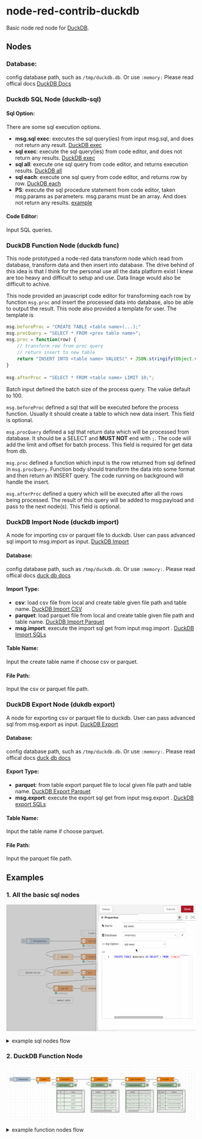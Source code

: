 # node-red-contrib-duckdb

Basic node red node for [DuckDB](https://duckdb.org/docs/).


## Nodes

### Database:

config database path, such as `/tmp/duckdb.db`. Or use `:memory:` Please read offical docs [DuckDB Docs](https://duckdb.org/docs/connect)

### Duckdb SQL Node (duckdb-sql)

#### Sql Option:

There are some sql execution options.

* **msg.sql exec**: executes the sql query(ies) from input msg.sql, and does not return any result. [DuckDB exec](https://duckdb.org/docs/api/nodejs/reference#module_duckdb..Connection+exec)
* **sql exec**: execute the sql query(ies) from code editor, and does not return any results. [DuckDB exec](https://duckdb.org/docs/api/nodejs/reference#module_duckdb..Connection+exec)
* **sql all**: execute one sql query from code editor, and returns execution results. [DuckDB all](https://duckdb.org/docs/api/nodejs/reference#module_duckdb..Connection+all)
* **sql each**: execute one sql query from code editor, and returns row by row. [DuckDB each](https://duckdb.org/docs/api/nodejs/reference#module_duckdb..Connection+each)
* **PS**: execute the sql procedure statement from code editor, taken msg.params as parameters. msg.params must be an array. And does not return any results. [example](https://duckdb.org/docs/api/c/prepared)

#### Code Editor:

Input SQL queries.

### DuckDB Function Node (duckdb func)

This node prototyped a node-red data transform node which read from database, transform data and then insert into database. The drive behind of this idea is that I think for the personal use all the data platform exist I knew are too heavy and difficult to setup and use. Data linage would also be difficult to achive. 

This node provided an javascript code editor for transforming each row by function `msg.proc` and insert the processed data into database, also be able to output the result.
This node also provided a template for user. 
The template is 

```javascript
msg.beforeProc = "CREATE TABLE <table name>(...);"
msg.procQuery = "SELECT * FROM <prev table name>";
msg.proc = function(row) {
    // transform row from proc query
    // return insert to new table
    return "INSERT INTO <table name> VALUES(" + JSON.stringify(Object.values(row)).slice(1, -1).replaceAll('"', '\'') + ");";
}

msg.afterProc = "SELECT * FROM <table name> LIMIT 10;";
```

Batch input defined the batch size of the process query. The value default to 100.

`msg.beforeProc` defined a sql that will be executed before the process function. Usually it should create a table to which new data insert. This field is optional. 

`msg.procQuery` defined a sql that return data which will be processed from database. It should be a SELECT and **MUST NOT** end with `;`. The code will add the limit and offset for batch process. This field is required for get data from db. 

`msg.proc` defined a function which input is the row returned from sql defined in `msg.procQuery`. Function body should transform the data into some format and then return an INSERT query. The code running on background will handle the insert. 

`msg.afterProc` defined a query which will be executed after all the rows being processed. The result of this query will be added to msg.payload and pass to the next node(s). This field is optional. 

### DuckDB Import Node (duckdb import)

A node for importing csv or parquet file to duckdb. User can pass advanced sql import to msg.import as input. [DuckDB Import](https://duckdb.org/docs/data/overview)

#### Database:
config database path, such as `/tmp/duckdb.db`. Or use `:memory:`. Please read offical docs [duck db docs](https://duckdb.org/docs/connect)

#### Import Type:

* **csv**: load csv file from local and create table given file path and table name. [DuckDB Import CSV](https://duckdb.org/docs/data/csv)
* **parquet**: load parquet file from local and create table given file path and table name. [DuckDB Import Parquet](https://duckdb.org/docs/data/parquet)
* **msg.import**: execute the import sql get from input msg.import . [DuckDB Import SQLs](https://duckdb.org/docs/data/overview)

#### Table Name:
Input the create table name if choose csv or parquet.

#### File Path:
Input the csv or parquet file path.

### DuckDB Export Node (dukdb export)

A node for exporting csv or parquet file to duckdb. User can pass advanced sql from msg.export as input. [DuckDB Export](https://duckdb.org/docs/data/overview)

#### Database:
config database path, such as `/tmp/duckdb.db`. Or use `:memory:`. Please read offical docs [duck db docs](https://duckdb.org/docs/connect)

#### Export Type:

* **parquet**: from table export parquet file to local given file path and table name. [DuckDB Export Parquet](https://duckdb.org/docs/data/parquet)
* **msg.export**: execute the export sql get from input msg.export . [DuckDB export SQLs](https://duckdb.org/docs/data/overview)

#### Table Name:
Input the table name if choose parquet.

#### File Path:
Input the parquet file path.

## Examples

### 1. All the basic sql nodes

![example-flow](https://github.com/GuanyiLi-Craig/static-files/blob/b8d9a56b43eaf23249cd1c9e0f2c7bb448ba96ed/node-red-contrib-duckdb/duckdb_example.gif)

<details>
  <summary>example sql nodes flow</summary>
[
    {
        "id": "b90f4082584092f6",
        "type": "tab",
        "label": "Flow 2",
        "disabled": false,
        "info": "",
        "env": []
    },
    {
        "id": "c7d5b39d375ccb7b",
        "type": "inject",
        "z": "b90f4082584092f6",
        "name": "",
        "props": [
            {
                "p": "payload"
            },
            {
                "p": "topic",
                "vt": "str"
            }
        ],
        "repeat": "",
        "crontab": "",
        "once": false,
        "onceDelay": 0.1,
        "topic": "",
        "payload": "",
        "payloadType": "date",
        "x": 160,
        "y": 340,
        "wires": [
            [
                "196c2851bab1c113"
            ]
        ]
    },
    {
        "id": "f8e17a1eba95f02f",
        "type": "function",
        "z": "b90f4082584092f6",
        "name": "convert to array",
        "func": "var array = msg.payload;\nvar res = []\nvar h = Object.keys(array[0]);\nres.push(h);\nvar v = array.map(a => Object.values(a));\nres = res.concat(v);\nmsg.payload = res;\nreturn msg;",
        "outputs": 1,
        "noerr": 0,
        "initialize": "",
        "finalize": "",
        "libs": [],
        "x": 460,
        "y": 580,
        "wires": [
            [
                "c76990bb18d33038"
            ]
        ]
    },
    {
        "id": "c76990bb18d33038",
        "type": "duckdb",
        "z": "b90f4082584092f6",
        "name": "",
        "property": "payload",
        "fieldType": "msg",
        "width": 200,
        "height": 160,
        "rows": "30",
        "active": true,
        "outputs": 0,
        "x": 690,
        "y": 340,
        "wires": []
    },
    {
        "id": "3a2645fb18edd47b",
        "type": "function",
        "z": "b90f4082584092f6",
        "name": "delete",
        "func": "msg.sql = \"delete from biostats where biostats.Name = 'Alex';\"\nreturn msg;",
        "outputs": 1,
        "noerr": 0,
        "initialize": "",
        "finalize": "",
        "libs": [],
        "x": 290,
        "y": 420,
        "wires": [
            [
                "42145b0bcd274e3e"
            ]
        ]
    },
    {
        "id": "c0e8af5319b8be88",
        "type": "function",
        "z": "b90f4082584092f6",
        "name": "param",
        "func": "msg.params = [\"Ruth\", \"Page\"];\nreturn msg;",
        "outputs": 1,
        "noerr": 0,
        "initialize": "",
        "finalize": "",
        "libs": [],
        "x": 290,
        "y": 500,
        "wires": [
            [
                "00f2a449f9a0102f"
            ]
        ]
    },
    {
        "id": "196c2851bab1c113",
        "type": "duckdb-sql",
        "z": "b90f4082584092f6",
        "mydb": "1f48e62e598e5e07",
        "sqlquery": "exec",
        "sql": "CREATE TABLE biostats AS SELECT * FROM '/tmp/biostats.csv';",
        "name": "sql exec",
        "x": 440,
        "y": 340,
        "wires": [
            [
                "3a2645fb18edd47b"
            ]
        ]
    },
    {
        "id": "42145b0bcd274e3e",
        "type": "duckdb-sql",
        "z": "b90f4082584092f6",
        "mydb": "1f48e62e598e5e07",
        "sqlquery": "msg.sql",
        "sql": "",
        "name": "msg.sql exec",
        "x": 450,
        "y": 420,
        "wires": [
            [
                "c0e8af5319b8be88"
            ]
        ]
    },
    {
        "id": "00f2a449f9a0102f",
        "type": "duckdb-sql",
        "z": "b90f4082584092f6",
        "mydb": "1f48e62e598e5e07",
        "sqlquery": "prepared",
        "sql": "delete from biostats where biostats.Name = $1 or biostats.Name = $2;",
        "name": "ps",
        "x": 430,
        "y": 500,
        "wires": [
            [
                "9c7c070e0d6efb38"
            ]
        ]
    },
    {
        "id": "9c7c070e0d6efb38",
        "type": "duckdb-sql",
        "z": "b90f4082584092f6",
        "mydb": "1f48e62e598e5e07",
        "sqlquery": "all",
        "sql": "select * from biostats;",
        "name": "sql all",
        "x": 290,
        "y": 580,
        "wires": [
            [
                "f8e17a1eba95f02f"
            ]
        ]
    },
    {
        "id": "9352b3746503ca70",
        "type": "comment",
        "z": "b90f4082584092f6",
        "name": "Load data",
        "info": "",
        "x": 440,
        "y": 300,
        "wires": []
    },
    {
        "id": "d89164b4ee752ec2",
        "type": "comment",
        "z": "b90f4082584092f6",
        "name": "select data",
        "info": "",
        "x": 280,
        "y": 640,
        "wires": []
    },
    {
        "id": "829611c93040f7ef",
        "type": "comment",
        "z": "b90f4082584092f6",
        "name": "delete by ps",
        "info": "",
        "x": 130,
        "y": 500,
        "wires": []
    },
    {
        "id": "1f48e62e598e5e07",
        "type": "duckdb",
        "db": ":memory:"
    }
]
</details>


### 2. DuckDB Function Node

![example-flow](https://github.com/GuanyiLi-Craig/static-files/blob/6652e11789ea8aadad8e8329b9327985c60ec0db/node-red-contrib-duckdb/duckdb_function_example.png)

<details>
  <summary>example function nodes flow</summary>
[
    {
        "id": "4c80175cd8069f06",
        "type": "tab",
        "label": "Flow 1",
        "disabled": false,
        "info": "",
        "env": []
    },
    {
        "id": "7a9768642dd4f58b",
        "type": "inject",
        "z": "4c80175cd8069f06",
        "name": "",
        "props": [
            {
                "p": "payload"
            },
            {
                "p": "topic",
                "vt": "str"
            }
        ],
        "repeat": "",
        "crontab": "",
        "once": false,
        "onceDelay": 0.1,
        "topic": "",
        "payload": "",
        "payloadType": "date",
        "x": 120,
        "y": 240,
        "wires": [
            [
                "be529dee6c636efe"
            ]
        ]
    },
    {
        "id": "be529dee6c636efe",
        "type": "duckdb-sql",
        "z": "4c80175cd8069f06",
        "mydb": "1530b6327e89473f",
        "sqlquery": "exec",
        "sql": "create table if not exists test (id int, rm varchar(10), name varchar(255));\ninsert into test values(1, 'test1', 'name1');\ninsert into test values(2, 'test2', 'name2');\ninsert into test values(3, 'test3', 'name3');\ninsert into test values(4, 'test4', 'name4');",
        "name": "insert",
        "x": 270,
        "y": 240,
        "wires": [
            [
                "c8fc2c56b140f72b"
            ]
        ]
    },
    {
        "id": "c8fc2c56b140f72b",
        "type": "duckdb func",
        "z": "4c80175cd8069f06",
        "name": "test proc",
        "mydb": "1530b6327e89473f",
        "duckdbfuncbatchsize": "100",
        "duckdbfunc": "msg.beforeProc = \"CREATE TABLE IF NOT EXISTS after(id int, name varchar(255));\"\nmsg.procQuery = \"SELECT * FROM test\";\nmsg.proc = function(row) {\n    // transform row from proc query\n    delete row['rm'];\n    // return insert to new table\n    return \"INSERT INTO after VALUES(\" + JSON.stringify(Object.values(row)).slice(1, -1).replaceAll('\"', '\\'') + \");\";\n}\nmsg.afterProc = \"SELECT * FROM after LIMIT 100;\";",
        "outputs": 1,
        "noerr": 0,
        "libs": [],
        "x": 420,
        "y": 240,
        "wires": [
            [
                "6be5bdb149a437b8",
                "03775b2a03dabe7e"
            ]
        ]
    },
    {
        "id": "6be5bdb149a437b8",
        "type": "duckdb",
        "z": "4c80175cd8069f06",
        "name": "sql output",
        "property": "payload",
        "fieldType": "msg",
        "width": 200,
        "height": 160,
        "rows": "100",
        "active": true,
        "outputs": 0,
        "x": 420,
        "y": 280,
        "wires": []
    },
    {
        "id": "03775b2a03dabe7e",
        "type": "duckdb func",
        "z": "4c80175cd8069f06",
        "name": "convert",
        "mydb": "1530b6327e89473f",
        "duckdbfuncbatchsize": 100,
        "duckdbfunc": "msg.beforeProc = \"CREATE TABLE proc(nodeId varchar(32), data json);\"\nmsg.procQuery = \"SELECT * FROM after\";\nmsg.proc = function(row) {\n    // transform row from proc query\n    var nodeId = node.id;\n    var data = row;\n    // return insert to new table\n    return \"INSERT INTO proc VALUES('\" + nodeId + \"', '\" + JSON.stringify(data).replaceAll('\"', '\\\"') + \"');\";\n}\nmsg.nodeId = node.id;\nmsg.afterProc = \"SELECT * FROM proc where nodeId = '\" + node.id + \"' LIMIT 10;\";",
        "outputs": 1,
        "noerr": 0,
        "libs": [],
        "x": 660,
        "y": 240,
        "wires": [
            [
                "3e0bc2e5e53e65e2",
                "76638ad795fe7149"
            ]
        ]
    },
    {
        "id": "3e0bc2e5e53e65e2",
        "type": "duckdb",
        "z": "4c80175cd8069f06",
        "name": "convert",
        "property": "payload",
        "fieldType": "msg",
        "width": 200,
        "height": 160,
        "rows": 10,
        "active": true,
        "outputs": 0,
        "x": 660,
        "y": 280,
        "wires": []
    },
    {
        "id": "76638ad795fe7149",
        "type": "duckdb func",
        "z": "4c80175cd8069f06",
        "name": "add random",
        "mydb": "1530b6327e89473f",
        "duckdbfuncbatchsize": 100,
        "duckdbfunc": "msg.procQuery = \"SELECT * FROM proc where nodeId = '\" + msg.nodeId + \"'\" ;\nmsg.proc = function(row) {\n    // transform row from proc query\n    var nodeId = node.id;\n    var data = JSON.parse(row['data']);\n    data['random'] = Math.random();\n    // return insert to new table\n    return \"INSERT INTO proc VALUES('\" + nodeId + \"', '\" + JSON.stringify(data).replaceAll('\"', '\\\"') + \"');\";\n}\nmsg.nodeId = node.id;\nmsg.afterProc = \"SELECT * FROM proc where nodeId = '\" + node.id + \"' LIMIT 10;\";",
        "outputs": 1,
        "noerr": 0,
        "libs": [],
        "x": 910,
        "y": 240,
        "wires": [
            [
                "b7d3459fbe6a1e27",
                "0b99e38dd6dcb94b"
            ]
        ]
    },
    {
        "id": "b7d3459fbe6a1e27",
        "type": "duckdb",
        "z": "4c80175cd8069f06",
        "name": "",
        "property": "payload",
        "fieldType": "msg",
        "width": 200,
        "height": 160,
        "rows": 10,
        "active": true,
        "outputs": 0,
        "x": 910,
        "y": 280,
        "wires": []
    },
    {
        "id": "0b99e38dd6dcb94b",
        "type": "duckdb func",
        "z": "4c80175cd8069f06",
        "name": "to table",
        "mydb": "1530b6327e89473f",
        "duckdbfuncbatchsize": 100,
        "duckdbfunc": "msg.beforeProc = \"CREATE TABLE final(id int, name varchar(255), random float);\"\nmsg.procQuery = \"SELECT * FROM proc where nodeId = '\" + msg.nodeId + \"'\";\nmsg.proc = function(row) {\n    // transform row from proc query\n    var data = JSON.parse(row['data']);\n    \n    // return insert to new table\n    return \"INSERT INTO final VALUES(\" + JSON.stringify(Object.values(data)).slice(1, -1).replaceAll('\"', '\\'') + \");\";\n}\n\nmsg.afterProc = \"SELECT * FROM final LIMIT 10;\";",
        "outputs": 1,
        "noerr": 0,
        "libs": [],
        "x": 1120,
        "y": 240,
        "wires": [
            [
                "0194addb780c78f0"
            ]
        ]
    },
    {
        "id": "0194addb780c78f0",
        "type": "duckdb",
        "z": "4c80175cd8069f06",
        "name": "",
        "property": "payload",
        "fieldType": "msg",
        "width": 200,
        "height": 160,
        "rows": 10,
        "active": true,
        "outputs": 0,
        "x": 1130,
        "y": 280,
        "wires": []
    },
    {
        "id": "1530b6327e89473f",
        "type": "duckdb",
        "db": ":memory:"
    }
]
</details>
